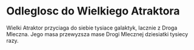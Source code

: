 # Odleglosc do Wielkiego Atraktora

Wielki Atraktor przyciaga do siebie tysiace galaktyk, lacznie z Droga Mleczna.
Jego masa przewyzsza mase Drogi Mlecznej dziesiatki tysiecy razy.

